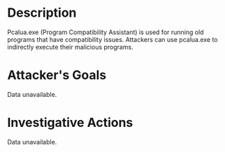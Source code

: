 # Description
Pcalua.exe (Program Compatibility Assistant) is used for running old programs that have compatibility issues. Attackers can use pcalua.exe to indirectly execute their malicious programs.
# Attacker's Goals
Data unavailable.
# Investigative Actions
Data unavailable.
